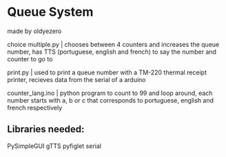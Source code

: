 # Queue System
made by oldyezero

choice multiple.py | chooses between 4 counters and increases the queue number, has TTS (portuguese, english and french) to say the number and counter to go to

print.py | used to print a queue number with a TM-220 thermal receipt printer, recieves data from the serial of a arduino

counter_lang.ino | python program to count to 99 and loop around, each number starts with a, b or c that corresponds to portuguese, english and french respectively

## Libraries needed:

PySimpleGUI
gTTS
pyfiglet
serial
